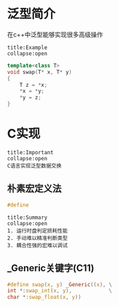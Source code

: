 # 泛型简介
在c++中泛型能够实现很多高级操作
```ad-example
title:Example
collapse:open
```
```cpp
template<class T>
void swap(T* x, T* y)
{
    T z = *x;
    *x = *y;
    *y = z;
}
```

# C实现
```ad-important
title:Important
collapse:open
C语言实现泛型数据交换
```

## 朴素宏定义法
```c
#define 
```
```ad-summary
title:Summary
collapse:open
1. 运行时盘判定损耗性能
2. 手动难以精准判断类型
3. 耦合性强的宏难以调试
```

## \_Generic关键字(C11)
```c
#define swap(x, y) _Generic((x), \
int *:swap_int(x, y),            \
char *:swap_float(x, y))
```

 